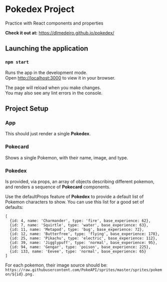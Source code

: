 # Pokedex Project
Practice with React components and properties

__Check it out at:__ https://dlmedeiro.github.io/pokedex/

## Launching the application

### `npm start`

Runs the app in the development mode.\
Open [http://localhost:3000](http://localhost:3000) to view it in your browser.

The page will reload when you make changes.\
You may also see any lint errors in the console.

## Project Setup

### App
This should just render a single __Pokedex__.

### Pokecard

Shows a single Pokemon, with their name, image, and type.

### Pokedex
Is provided, via props, an array of objects describing different pokemon, and renders a sequence of __Pokecard__ components.

Use the defaultProps feature of __Pokedex__ to provide a default list of Pokemon characters to show. You can use this list for a good set of defaults:

```
[
  {id: 4, name: 'Charmander', type: 'fire', base_experience: 62},
  {id: 7, name: 'Squirtle', type: 'water', base_experience: 63},
  {id: 11, name: 'Metapod', type: 'bug', base_experience: 72},
  {id: 12, name: 'Butterfree', type: 'flying', base_experience: 178},
  {id: 25, name: 'Pikachu', type: 'electric', base_experience: 112},
  {id: 39, name: 'Jigglypuff', type: 'normal', base_experience: 95},
  {id: 94, name: 'Gengar', type: 'poison', base_experience: 225},
  {id: 133, name: 'Eevee', type: 'normal', base_experience: 65}
]
```

For each pokemon, their image source should be: 
``` https://raw.githubusercontent.com/PokeAPI/sprites/master/sprites/pokemon/${id}.png. ```
